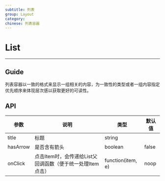 ```yaml
---
subtitle: 列表
group: Layout
category:
chinese: 列表容器
---
```


# List

---

## Guide

列表容器以一致的格式来显示一组相关的内容，为一致性的类型或者一组内容指定优先顺序来体现层次感以获取更好的可读性。

## API

| 参数       | 说明                                  | 类型                | 默认值   |
| -------- | ----------------------------------- | ----------------- | ----- |
| title    | 标题                                  | string            |       |
| hasArrow | 是否含有箭头                              | boolean           | false |
| onClick  | 点击Item时，会传递给List父回调函数（便于统一处理Item点击） | function(item, e) | noop  |
